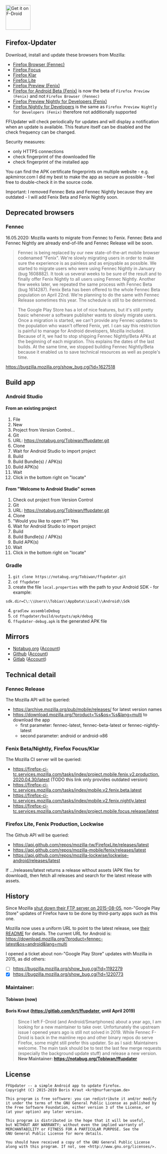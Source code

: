 [<img src="https://f-droid.org/badge/get-it-on.png" alt="Get it on F-Droid" height="80">](https://f-droid.org/app/de.marmaro.krt.ffupdater)

## Firefox-Updater

Download, install and update these browsers from Mozilla:
- [Firefox Browser (Fennec)](https://play.google.com/store/apps/details?id=org.mozilla.firefox)
- [Firefox Focus](https://play.google.com/store/apps/details?id=org.mozilla.focus)
- [Firefox Klar](https://play.google.com/store/apps/details?id=org.mozilla.klar)
- [Firefox Lite](https://play.google.com/store/apps/details?id=org.mozilla.rocket)
- [Firefox Preview (Fenix)](https://play.google.com/store/apps/details?id=org.mozilla.fenix)
- [Firefox for Android Beta (Fenix)](https://play.google.com/store/apps/details?id=org.mozilla.firefox_beta) is now the beta of `Firefox Preview (Fenix)` and not `Firefox Browser (Fennec)`
- [Firefox Preview Nightly for Developers (Fenix)](https://play.google.com/store/apps/details?id=org.mozilla.fenix.nightly)
- [Firefox Nightly for Developers](https://play.google.com/store/apps/details?id=org.mozilla.fennec_aurora) is the same as `Firefox Preview Nightly for Developers (Fenix)` therefore not additionally supported

FFUpdater will check periodically for updates and will display a notification when an update is available. This feature itself can be disabled and the check frequency can be changed.

Security measures:
 - only HTTPS connections
 - check fingerprint of the downloaded file
 - check fingerprint of the installed app

You can find the APK certificate fingerprints on multiple website - e.g. apkmirror.com
I did my best to make the app as secure as possible - feel free to double-check it in the source code.

Important: I removed Fennec Beta and Fennec Nightly because they are outdated - I will add Fenix Beta and Fenix Nightly soon.

## Deprecated browsers

### Fennec
16.05.2020: Mozilla wants to migrate from Fennec to Fenix. Fennec Beta and Fennec Nightly are already end-of-life and Fennec Release will be soon.

>Fennec is being replaced by our new state-of-the-art mobile browser codenamed "Fenix". We're slowly migrating users in order to make sure the experience is as painless and as enjoyable as possible. We started to migrate users who were using Fennec Nightly in January (bug 1608882). It took us several weeks to be sure of the result and to finally offer Fenix Nightly to all users using Fennec Nightly. Another few weeks later, we repeated the same process with Fennec Beta (bug 1614287). Fenix Beta has been offered to the whole Fennec Beta population on April 22nd. We're planning to do the same with Fennec Release sometimes this year. The schedule is still to be determined.

 >The Google Play Store has a lot of nice features, but it's still pretty basic whenever a software publisher wants to slowly migrate users. Once a migration is started, we can't provide any Fennec updates to the population who wasn't offered Fenix, yet. I can say this restriction is painful to manage for Android developers, Mozilla included. Because of it, we had to stop shipping Fennec Nightly/Beta APKs at the beginning of each migration. This explains the dates of the last builds. At the same time, we stopped building Fennec Nightly/Beta because it enabled us to save technical resources as well as people's time.

<https://bugzilla.mozilla.org/show_bug.cgi?id=1627518>

## Build app

### Android Studio

#### From an existing project

 1. File
 2. New
 3. Project from Version Control...
 4. Git
 5. URL: <https://notabug.org/Tobiwan/ffupdater.git>
 6. Clone
 7. Wait for Android Studio to import project
 8. Build
 9. Build Bundle(s) / APK(s)
 10. Build APK(s)
 11. Wait
 12. Click in the bottom right on "locate"

#### From "Welcome to Android Studio" screen

 1. Check out project from Version Control
 2. Git
 3. URL: <https://notabug.org/Tobiwan/ffupdater.git>
 4. Clone
 5. "Would you like to open it?" Yes
 6. Wait for Android Studio to import project
 7. Build
 8. Build Bundle(s) / APK(s)
 9. Build APK(s)
 10. Wait
 11. Click in the bottom right on "locate"

### Gradle

 1. `git clone https://notabug.org/Tobiwan/ffupdater.git`
 2. `cd ffupdater`
 3. create the file `local.properties` with the path to your Android SDK - for example:
 ````
 sdk.dir=C\:\\Users\\Tobias\\AppData\\Local\\Android\\Sdk
 ````

 4. `gradlew assembleDebug`
 5. `cd ffupdater/build/outputs/apk/debug`
 6. `ffupdater-debug.apk` is the generated APK file


## Mirrors
 - [Notabug.org](https://notabug.org/Tobiwan/ffupdater) ([Account](https://notabug.org/Tobiwan))
 - [Github](https://github.com/Tobi823/ffupdater) ([Account](https://github.com/Tobi823))
 - [Gitlab](https://gitlab.com/Tobiwan/ffupdater) ([Account](https://gitlab.com/Tobiwan))

## Technical detail

### Fennec Release

The Mozilla API will be queried:
- <https://archive.mozilla.org/pub/mobile/releases/> for latest version names
- <https://download.mozilla.org/?product=%s&os=%s&lang=multi> to download the  app
  - first parameter: fennec-latest, fennec-beta-latest or fennec-nightly-latest
  - second parameter: android or android-x86

### Fenix Beta/Nightly, Firefox Focus/Klar

The Mozilla CI server will be queried:
- <https://firefox-ci-tc.services.mozilla.com/tasks/index/project.mobile.fenix.v2.production.2020.04.30/latest> (TODO this link only provides outdated version)
- <https://firefox-ci-tc.services.mozilla.com/tasks/index/mobile.v2.fenix.beta.latest>
- <https://firefox-ci-tc.services.mozilla.com/tasks/index/mobile.v2.fenix.nightly.latest>
- <https://firefox-ci-tc.services.mozilla.com/tasks/index/project.mobile.focus.release/latest>


### Firefox Lite, Fenix Production, Lockwise

The Github API will be queried:
- <https://api.github.com/repos/mozilla-tw/FirefoxLite/releases/latest>
- <https://api.github.com/repos/mozilla-mobile/fenix/releases/latest>
- <https://api.github.com/repos/mozilla-lockwise/lockwise-android/releases/latest>


If .../releases/latest returns a release without assets (APK files for download), then fetch all releases and search
for the latest release with assets.

## History

Since Mozilla [shut down their FTP server on 2015-08-05](https://blog.mozilla.org/it/2015/07/27/product-delivery-migration-what-is-changing-when-its-changing-and-the-impacts/), non-"Google Play Store" updates of Firefox have to be done by third-party apps such as this one.


Mozilla now uses a uniform URL to point to the latest release, see [their README](https://archive.mozilla.org/pub/mobile/releases/latest/README.txt) for details. The current URL for Android is: <https://download.mozilla.org/?product=fennec-latest&os=android&lang=multi>

I opened a ticket about non-"Google Play Store" updates with Mozilla in 2015, as did others:

- [ ] <https://bugzilla.mozilla.org/show_bug.cgi?id=1192279>
- [x] <https://bugzilla.mozilla.org/show_bug.cgi?id=1220773>

### Maintainer:

#### Tobiwan (now)

#### Boris Kraut (<https://gitlab.com/krt/ffupdater>, until April 2019)
> Since I left F-Droid (and Android/Smartphones) about a year ago, I am looking for a new maintainer to take over. Unfortunately the upstream issue I opened years ago is still not solved in 2019. While Fennec F-Droid is back in the mainline repo and other binary repos do serve Firefox, some might still prefer this updater. So as I said: Maintainers welcome. The main task should be to test the last few merge requests (especially the background update stuff) and release a new version.
> **New Maintainer: <https://notabug.org/Tobiwan/ffupdater>**

## License

````
FFUpdater -- a simple Android app to update Firefox.
Copyright (C) 2015-2019 Boris Kraut <krt@nurfuerspam.de>

This program is free software: you can redistribute it and/or modify
it under the terms of the GNU General Public License as published by
the Free Software Foundation, either version 3 of the License, or
(at your option) any later version.

This program is distributed in the hope that it will be useful,
but WITHOUT ANY WARRANTY; without even the implied warranty of
MERCHANTABILITY or FITNESS FOR A PARTICULAR PURPOSE. See the
GNU General Public License for more details.

You should have received a copy of the GNU General Public License
along with this program. If not, see <http://www.gnu.org/licenses/>.
````
